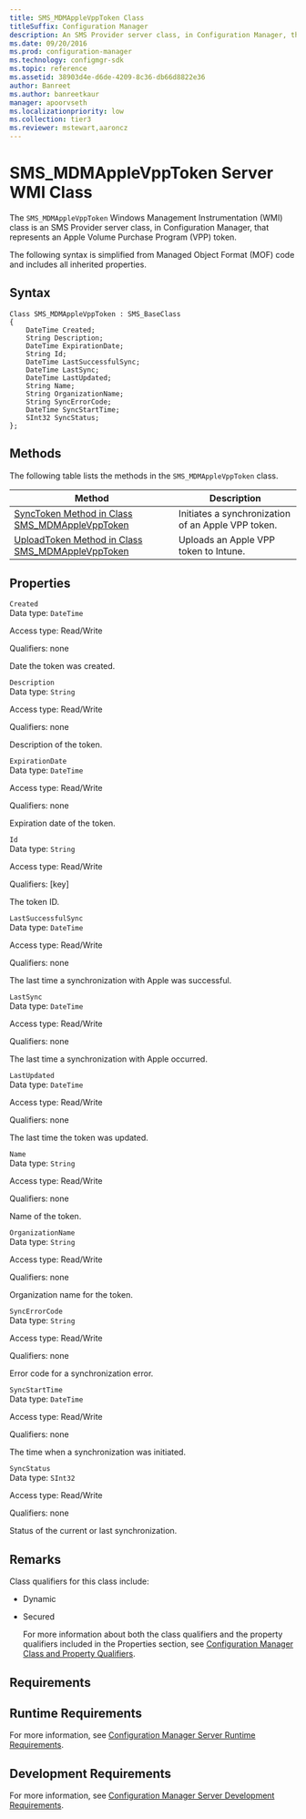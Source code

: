 ```yaml
---
title: SMS_MDMAppleVppToken Class
titleSuffix: Configuration Manager
description: An SMS Provider server class, in Configuration Manager, that represents an Apple Volume Purchase Program (VPP) token.
ms.date: 09/20/2016
ms.prod: configuration-manager
ms.technology: configmgr-sdk
ms.topic: reference
ms.assetid: 38903d4e-d6de-4209-8c36-db66d8822e36
author: Banreet
ms.author: banreetkaur
manager: apoorvseth
ms.localizationpriority: low
ms.collection: tier3
ms.reviewer: mstewart,aaroncz 
---
```

# SMS_MDMAppleVppToken Server WMI Class
The `SMS_MDMAppleVppToken` Windows Management Instrumentation (WMI) class is an SMS Provider server class, in Configuration Manager, that represents an Apple Volume Purchase Program (VPP) token.  

 The following syntax is simplified from Managed Object Format (MOF) code and includes all inherited properties.  

## Syntax  

```  
Class SMS_MDMAppleVppToken : SMS_BaseClass  
{  
    DateTime Created;  
    String Description;  
    DateTime ExpirationDate;  
    String Id;  
    DateTime LastSuccessfulSync;  
    DateTime LastSync;  
    DateTime LastUpdated;  
    String Name;  
    String OrganizationName;  
    String SyncErrorCode;  
    DateTime SyncStartTime;  
    SInt32 SyncStatus;  
};  

```  

## Methods  
 The following table lists the methods in the `SMS_MDMAppleVppToken` class.  

|Method|Description|  
|------------|-----------------|  
|[SyncToken Method in Class SMS_MDMAppleVppToken](../../../develop/reference/mdm/synctoken-method-in-class-sms_mdmapplevpptoken.md)|Initiates a synchronization of an Apple VPP token.|  
|[UploadToken Method in Class SMS_MDMAppleVppToken](../../../develop/reference/mdm/uploadtoken-method-in-class-sms_mdmapplevpptoken.md)|Uploads an Apple VPP token to Intune.|  

## Properties  
 `Created`  
 Data type: `DateTime`  

 Access type: Read/Write  

 Qualifiers: none  

 Date the token was created.  

 `Description`  
 Data type: `String`  

 Access type: Read/Write  

 Qualifiers: none  

 Description of the token.  

 `ExpirationDate`  
 Data type: `DateTime`  

 Access type: Read/Write  

 Qualifiers: none  

 Expiration date of the token.  

 `Id`  
 Data type: `String`  

 Access type: Read/Write  

 Qualifiers: [key]  

 The token ID.  

 `LastSuccessfulSync`  
 Data type: `DateTime`  

 Access type: Read/Write  

 Qualifiers: none  

 The last time a synchronization with Apple was successful.  

 `LastSync`  
 Data type: `DateTime`  

 Access type: Read/Write  

 Qualifiers: none  

 The last time a synchronization with Apple occurred.  

 `LastUpdated`  
 Data type: `DateTime`  

 Access type: Read/Write  

 Qualifiers: none  

 The last time the token was updated.  

 `Name`  
 Data type: `String`  

 Access type: Read/Write  

 Qualifiers: none  

 Name of the token.  

 `OrganizationName`  
 Data type: `String`  

 Access type: Read/Write  

 Qualifiers: none  

 Organization name for the token.  

 `SyncErrorCode`  
 Data type: `String`  

 Access type: Read/Write  

 Qualifiers: none  

 Error code for a synchronization error.  

 `SyncStartTime`  
 Data type: `DateTime`  

 Access type: Read/Write  

 Qualifiers: none  

 The time when a synchronization was initiated.  

 `SyncStatus`  
 Data type: `SInt32`  

 Access type: Read/Write  

 Qualifiers: none  

 Status of the current or last synchronization.  

## Remarks  
 Class qualifiers for this class include:  

- Dynamic  

- Secured  

  For more information about both the class qualifiers and the property qualifiers included in the Properties section, see [Configuration Manager Class and Property Qualifiers](../../../develop/reference/misc/class-and-property-qualifiers.md).  

## Requirements  

## Runtime Requirements  
 For more information, see [Configuration Manager Server Runtime Requirements](../../../develop/core/reqs/server-runtime-requirements.md).  

## Development Requirements  
 For more information, see [Configuration Manager Server Development Requirements](../../../develop/core/reqs/server-development-requirements.md).  
